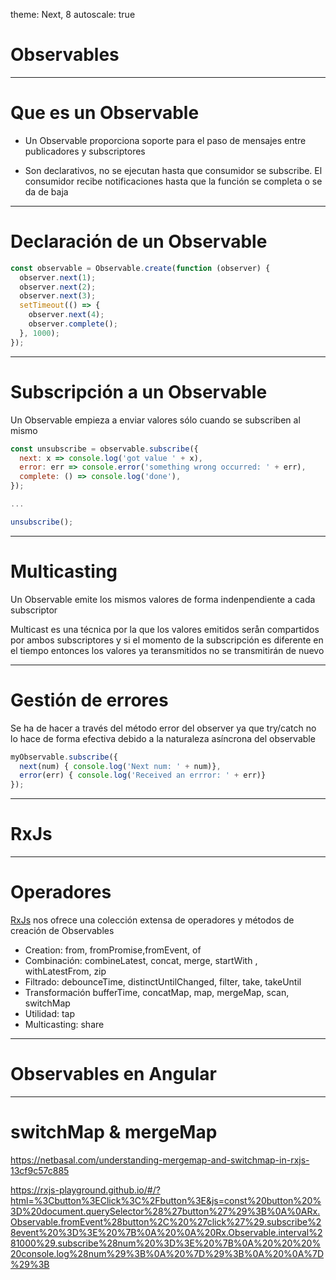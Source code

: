 theme: Next, 8
autoscale: true

# Observables

---

# Que es un Observable

- Un Observable proporciona soporte para el paso de mensajes entre publicadores y subscriptores

- Son declarativos, no se ejecutan hasta que consumidor se subscribe. El consumidor recibe notificaciones hasta que  la función se completa o se da de baja

---

# Declaración de un Observable

```javascript
const observable = Observable.create(function (observer) {
  observer.next(1);
  observer.next(2);
  observer.next(3);
  setTimeout(() => {
    observer.next(4);
    observer.complete();
  }, 1000);
});
```

---

# Subscripción a un Observable

Un Observable  empieza a enviar valores sólo cuando se subscriben al mismo

```javascript
const unsubscribe = observable.subscribe({
  next: x => console.log('got value ' + x),
  error: err => console.error('something wrong occurred: ' + err),
  complete: () => console.log('done'),
});

...

unsubscribe();

```


---

# Multicasting

Un Observable emite los mismos valores de forma indenpendiente a cada subscriptor

Multicast es una técnica por la que los valores emitidos serån compartidos por ambos subscriptores y si el momento de la subscripción es diferente en el tiempo entonces los valores ya teransmitidos no se transmitirán de nuevo

---

# Gestión de errores

Se ha de hacer a través del método error del observer ya que try/catch no lo hace de forma efectiva debido a la naturaleza asíncrona del observable

```javascript
myObservable.subscribe({
  next(num) { console.log('Next num: ' + num)},
  error(err) { console.log('Received an errror: ' + err)}
});
```

---

# RxJs

---

# Operadores

[RxJs](https://rxjs-dev.firebaseapp.com/) nos ofrece una colección extensa de operadores y métodos de creación de Observables

- Creation:	from, fromPromise,fromEvent, of
- Combinación:	combineLatest, concat, merge, startWith , withLatestFrom, zip
- Filtrado:	debounceTime, distinctUntilChanged, filter, take, takeUntil
- Transformación	bufferTime, concatMap, map, mergeMap, scan, switchMap
- Utilidad:	tap
- Multicasting:	share

---

# Observables en Angular

---

# switchMap & mergeMap

https://netbasal.com/understanding-mergemap-and-switchmap-in-rxjs-13cf9c57c885

https://rxjs-playground.github.io/#/?html=%3Cbutton%3EClick%3C%2Fbutton%3E&js=const%20button%20%3D%20document.querySelector%28%27button%27%29%3B%0A%0ARx.Observable.fromEvent%28button%2C%20%27click%27%29.subscribe%28event%20%3D%3E%20%7B%0A%20%0A%20Rx.Observable.interval%281000%29.subscribe%28num%20%3D%3E%20%7B%0A%20%20%20%20console.log%28num%29%3B%0A%20%7D%29%3B%0A%20%0A%7D%29%3B

